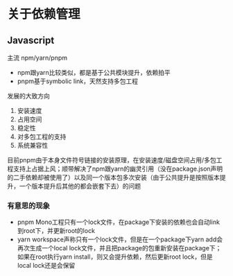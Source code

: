 # 关于依赖管理

## Javascript
主流 npm/yarn/pnpm

* npm跟yarn比较类似，都是基于公共模块提升，依赖拍平
* pnpm基于symbolic link，天然支持多包工程

发展的大致方向

1. 安装速度
2. 占用空间
3. 稳定性
4. 对多包工程的支持
5. 系统兼容性

目前pnpm由于本身文件符号链接的安装原理，在安装速度/磁盘空间占用/多包工程支持上占据上风；顺带解决了npm跟yarn的幽灵引用（没在package.json声明的二手依赖却被使用了）以及同一个版本包多次安装（由于公共提升是按照版本提升，一个版本提升后其他的都会嵌套下去）的问题

### 有意思的现象

* pnpm Mono工程只有一个lock文件，在package下安装的依赖也会自动link到root下，并更新root的lock
* yarn workspace声称只有一个lock文件，但是在一个package下yarn add会再次生成一个local lock文件，并且把package的包重新安装在package下；如果在root执行yarn install，则又会提升依赖，然后更新root lock，但是local lock还是会保留